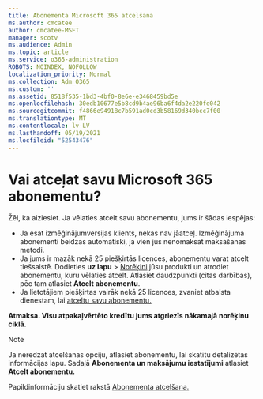 ```yaml
---
title: Abonementa Microsoft 365 atcelšana
ms.author: cmcatee
author: cmcatee-MSFT
manager: scotv
ms.audience: Admin
ms.topic: article
ms.service: o365-administration
ROBOTS: NOINDEX, NOFOLLOW
localization_priority: Normal
ms.collection: Adm_O365
ms.custom: ''
ms.assetid: 8518f535-1bd3-4bf0-8e6e-e3468459bd5e
ms.openlocfilehash: 30edb10677e5b8cd9b4ae96ba6f4da2e220fd042
ms.sourcegitcommit: f4866e94918c7b591ad0cd3b58169d340bcc7f00
ms.translationtype: MT
ms.contentlocale: lv-LV
ms.lasthandoff: 05/19/2021
ms.locfileid: "52543476"
---
```

# <a name="canceling-your-microsoft-365-subscription"></a>Vai atceļat savu Microsoft 365 abonementu?

Žēl, ka aiziesiet. Ja vēlaties atcelt savu abonementu, jums ir šādas iespējas:
  
- Ja esat izmēģinājumversijas klients, nekas nav jāatceļ. Izmēģinājuma abonementi beidzas automātiski, ja vien jūs nenomaksāt maksāšanas metodi.
- Ja jums ir mazāk nekā 25 piešķirtās licences, abonementu varat atcelt tiešsaistē. Dodieties **uz lapu** \> [Norēķini](https://go.microsoft.com/fwlink/p/?linkid=842054) jūsu produkti un atrodiet abonementu, kuru vēlaties atcelt. Atlasiet daudzpunkti (citas darbības), pēc tam atlasiet **Atcelt abonementu**.
- Ja lietotājiem piešķirtas vairāk nekā 25 licences, zvaniet atbalsta dienestam, lai [atceltu savu abonementu.](https://go.microsoft.com/fwlink/p/?linkid=518322)

**Atmaksa. Visu atpakaļvērtēto kredītu jums atgriezīs nākamajā norēķinu ciklā.**

> [!NOTE]
> Ja neredzat atcelšanas opciju, atlasiet abonementu, lai skatītu detalizētas informācijas lapu. Sadaļā **Abonementa un maksājumu iestatījumi** atlasiet **Atcelt abonementu.**

Papildinformāciju skatiet rakstā [Abonementa atcelšana.](/microsoft-365/commerce/subscriptions/cancel-your-subscription)
